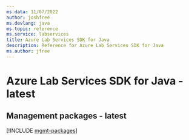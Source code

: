 ```yaml
---
ms.data: 11/07/2022
author: joshfree
ms.devlang: java
ms.topic: reference
ms.service: labservices
title: Azure Lab Services SDK for Java
description: Reference for Azure Lab Services SDK for Java
ms.author: jfree
---
```

# Azure Lab Services SDK for Java - latest

## Management packages - latest
[!INCLUDE [mgmt-packages](lab-services-mgmt-index.md)]